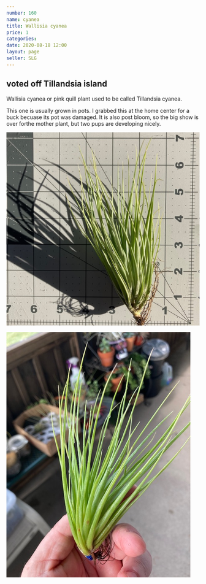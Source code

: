 ```yaml
---
number: 160
name: cyanea
title: Wallisia cyanea
price: 1
categories: 
date: 2020-08-18 12:00
layout: page
seller: SLG
---
```

## voted off Tillandsia island

Wallisia cyanea or pink quill plant used to be called Tillandsia cyanea.

This one is usually grown in pots. I grabbed this at the home center for a buck becuase its pot was damaged. It is also post bloom, so the big show is over forthe mother plant, but two pups are developing nicely.

!["Tillandsia cyanea"](/i/IMG_0778.jpeg "Tillandsia cyanea")

!["Tillandsia cyanea"](/i/IMG_0791.jpeg "Tillandsia cyanea")
